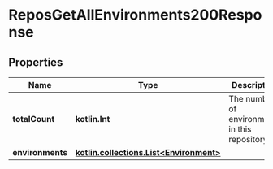 
# ReposGetAllEnvironments200Response

## Properties
Name | Type | Description | Notes
------------ | ------------- | ------------- | -------------
**totalCount** | **kotlin.Int** | The number of environments in this repository |  [optional]
**environments** | [**kotlin.collections.List&lt;Environment&gt;**](Environment.md) |  |  [optional]



